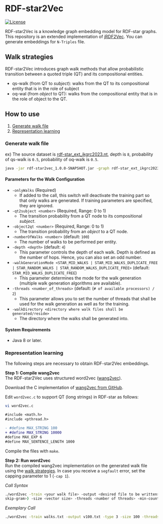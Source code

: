 # RDF-star2Vec
[![License](https://img.shields.io/github/license/dwslab/jRDF2Vec)](https://github.com/dwslab/jRDF2Vec/blob/master/LICENSE)


RDF-star2Vec is a knowledge graph embedding model for RDF-star graphs. This repository is an extended implementation of <a href="https://github.com/dwslab/jRDF2Vec" target="_blank">jRDF2Vec</a>.
You can generate embeddings for `N-Triples` file.

## Walk strategies
RDF-star2Vec introduces graph walk methods that allow probabilistic transition between a quoted triple (QT) and its compositional entities.

- qs-walk (from QT to <i>subject</i>): walks from the QT to its compositional entity that is in the role of subject 
- oq-wal (from <i>object</i> to QT): walks from the compositional entity that is in the role of object to the QT.

## How to use

1. [Generate walk file](#generate-walk-file)
2. [Representation learning](#representation-learning)

### Generate walk file
ex) The source dataset is [rdf-star_ext_ikgrc2023.nt](https://github.com/aistairc/KGRC-RDF-star/rdf-star_ext_ikgrc2023.nt), depth is `8`, probability of qs-walk is `0.5`, probability of oq-walk is `0.5`.
```bash
java -jar rdf-star2vec_1.0.0-SNAPSHOT.jar -graph rdf-star_ext_ikgrc2023.nt -onlyWalks -walkDir experiment/ -walkGenerationMode STAR_MID_WALKS_DUPLICATE_FREE -depth 8 -qt2subject 0.5 -object2qt 0.5
```

#### Parameters for the Walk Configuration
- `-onlyWalks` (Required)
    - If added to the call, this switch will deactivate the training part so that only walks are generated. If training parameters are specified, they are ignored.
- `-qt2subject <number>` (Required, Range: 0 to 1)
    - The transition probability from a QT node to its compositional <i>subject</i>.
- `-object2qt <number>` (Required, Range: 0 to 1)
    - The transition probability from an <i>object</i> to a QT node.
- `-numberOfWalks <number>` (default: `100`)
    - The number of walks to be performed per entity.
- `-depth <depth>` (default: `4`)
    - This parameter controls the depth of each walk. Depth is defined as the number of hops. Hence, you can also set an odd number.
- `-walkGenerationMode <STAR_MID_WALKS | STAR_MID_WALKS_DUPLICATE_FREE | STAR_RANDOM_WALKS | STAR_RANDOM_WALKS_DUPLICATE_FREE>` (default: `STAR_MID_WALKS_DUPLICATE_FREE`)
    - This parameter determines the mode for the walk generation (multiple walk generation algorithms are available).
- `-threads <number_of_threads>` (default: (`# of available processors) / 2`)
    - This parameter allows you to set the number of threads that shall be used for the walk generation as well as for the training.
- `-walkDirectory <directory where walk files shall be generated/reside>`
    - The directory where the walks shall be generated into.


#### System Requirements
- Java 8 or later.

### Representation learning

The following steps are necessary to obtain RDF-star2Vec embeddings.

**Step 1: Compile wang2vec**<br/>
The RDF-star2Vec uses structured word2vec ([wang2vec](https://github.com/wlin12/wang2vec)).

Download the C implementation of [wang2vec from GitHub](https://github.com/wlin12/wang2vec).

Edit `word2vec.c` to support QT (long strings) in RDF-star as follows:
```bash
vi word2vec.c
```
```diff
#include <math.h>
#include <pthread.h>

- #define MAX_STRING 100
+ #define MAX_STRING 10000
#define MAX_EXP 6
#define MAX_SENTENCE_LENGTH 1000
```

Compile the files with `make`.

**Step 2: Run word2vec**<br/>
Run the compiled wang2vec implementation on the generated walk file using the [walk strategies](#walk-strategies). In case you receive a `segfault` error,
set the capping parameter to 1 (`-cap 1`).

*Call Syntax*<br/>
```bash
./word2vec -train <your walk file> -output <desired file to be written> - type <1 (skip-gram) or 3 (structured 
skip-gram>) -size <vector size> -threads <number of threads> -min-count 0 -cap 1  
```

*Exemplary Call*<br/>
```bash
./word2vec -train walks.txt -output v100.txt -type 3 -size 100 -threads 4 -min-count 0 -cap 1  
```